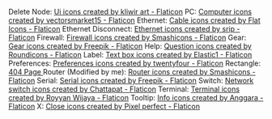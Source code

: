 Delete Node: <a href="https://www.flaticon.com/free-icons/ui" title="ui icons">Ui icons created by kliwir art - Flaticon</a>
PC: <a href="https://www.flaticon.com/free-icons/computer" title="computer icons">Computer icons created by vectorsmarket15 - Flaticon</a>
Ethernet: <a href="https://www.flaticon.com/free-icons/cable" title="cable icons">Cable icons created by Flat Icons - Flaticon</a>
Ethernet Disconnect: <a href="https://www.flaticon.com/free-icons/ethernet" title="ethernet icons">Ethernet icons created by srip - Flaticon</a>
Firewall: <a href="https://www.flaticon.com/free-icons/firewall" title="firewall icons">Firewall icons created by Smashicons - Flaticon</a>
Gear: <a href="https://www.flaticon.com/free-icons/gear" title="gear icons">Gear icons created by Freepik - Flaticon</a>
Help: <a href="https://www.flaticon.com/free-icons/question" title="question icons">Question icons created by Roundicons - Flaticon</a>
Label: <a href="https://www.flaticon.com/free-icons/text-box" title="text box icons">Text box icons created by Elastic1 - Flaticon</a>
Preferences: <a href="https://www.flaticon.com/free-icons/preferences" title="preferences icons">Preferences icons created by twentyfour - Flaticon</a>
Rectangle: <a href="https://www.flaticon.com/free-icon/rectangle_8804758"> 404 Page </a>
Router (Modified by me): <a href="https://www.flaticon.com/free-icons/router" title="router icons">Router icons created by Smashicons - Flaticon</a>
Serial: <a href="https://www.flaticon.com/free-icons/serial" title="serial icons">Serial icons created by Freepik - Flaticon</a>
Switch: <a href="https://www.flaticon.com/free-icons/network-switch" title="network switch icons">Network switch icons created by Chattapat - Flaticon</a>
Terminal: <a href="https://www.flaticon.com/free-icons/terminal" title="terminal icons">Terminal icons created by Royyan Wijaya - Flaticon</a>
Tooltip: <a href="https://www.flaticon.com/free-icons/info" title="info icons">Info icons created by Anggara - Flaticon</a>
X: <a href="https://www.flaticon.com/free-icons/close" title="close icons">Close icons created by Pixel perfect - Flaticon</a>
